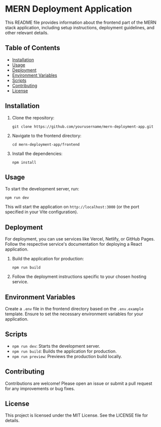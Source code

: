 # MERN Deployment Application

This README file provides information about the frontend part of the MERN stack application, including setup instructions, deployment guidelines, and other relevant details.

## Table of Contents
- [Installation](#installation)
- [Usage](#usage)
- [Deployment](#deployment)
- [Environment Variables](#environment-variables)
- [Scripts](#scripts)
- [Contributing](#contributing)
- [License](#license)

## Installation

1. Clone the repository:
   ```
   git clone https://github.com/yourusername/mern-deployment-app.git
   ```

2. Navigate to the frontend directory:
   ```
   cd mern-deployment-app/frontend
   ```

3. Install the dependencies:
   ```
   npm install
   ```

## Usage

To start the development server, run:
```
npm run dev
```
This will start the application on `http://localhost:3000` (or the port specified in your Vite configuration).

## Deployment

For deployment, you can use services like Vercel, Netlify, or GitHub Pages. Follow the respective service's documentation for deploying a React application.

1. Build the application for production:
   ```
   npm run build
   ```

2. Follow the deployment instructions specific to your chosen hosting service.

## Environment Variables

Create a `.env` file in the frontend directory based on the `.env.example` template. Ensure to set the necessary environment variables for your application.

## Scripts

- `npm run dev`: Starts the development server.
- `npm run build`: Builds the application for production.
- `npm run preview`: Previews the production build locally.

## Contributing

Contributions are welcome! Please open an issue or submit a pull request for any improvements or bug fixes.

## License

This project is licensed under the MIT License. See the LICENSE file for details.